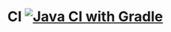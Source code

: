 # CI [![Java CI with Gradle](https://github.com/AnnZeff/UnitHW4/actions/workflows/gradle.yml/badge.svg)](https://github.com/AnnZeff/UnitHW4/actions/workflows/gradle.yml)
